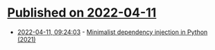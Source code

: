 # [Published on 2022-04-11](index.md)

* [2022-04-11, 09:24:03](https://news.ycombinator.com/item?id=30986433) - [Minimalist dependency injection in Python (2021)](https://oddbit.dev/post/python/di-python/)
